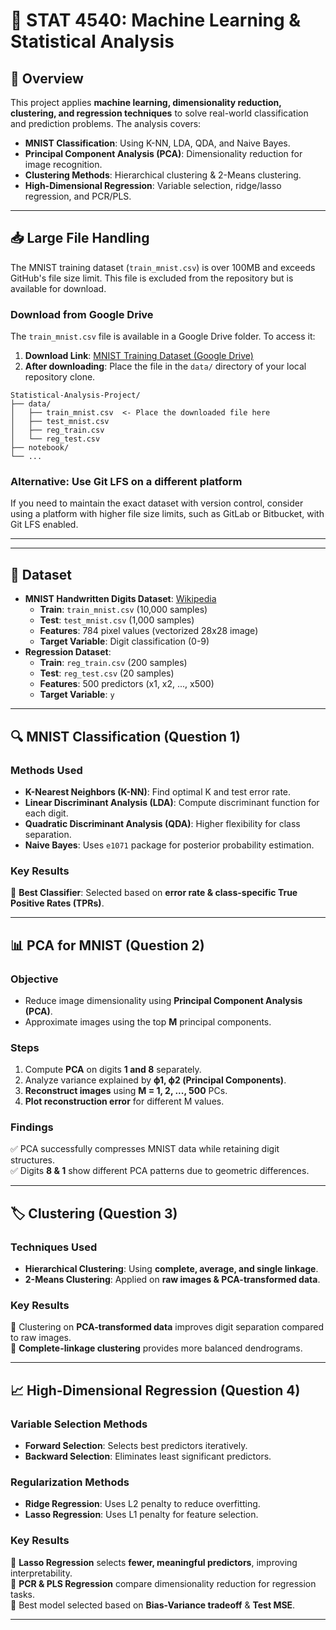 # 🧮 STAT 4540: Machine Learning & Statistical Analysis

## 📌 Overview
This project applies **machine learning, dimensionality reduction, clustering, and regression techniques** to solve real-world classification and prediction problems. The analysis covers:
- **MNIST Classification**: Using K-NN, LDA, QDA, and Naive Bayes.
- **Principal Component Analysis (PCA)**: Dimensionality reduction for image recognition.
- **Clustering Methods**: Hierarchical clustering & 2-Means clustering.
- **High-Dimensional Regression**: Variable selection, ridge/lasso regression, and PCR/PLS.

---

## 📥 Large File Handling
The MNIST training dataset (`train_mnist.csv`) is over 100MB and exceeds GitHub's file size limit. This file is excluded from the repository but is available for download.

### Download from Google Drive
The `train_mnist.csv` file is available in a Google Drive folder. To access it:

1. **Download Link**: [MNIST Training Dataset (Google Drive)](https://drive.google.com/drive/folders/1-2XBq3R5WLH3_hPXeDGHXKE-AJVVoYvt?usp=sharing)
2. **After downloading**: Place the file in the `data/` directory of your local repository clone.

```
Statistical-Analysis-Project/
├── data/
│   ├── train_mnist.csv  <- Place the downloaded file here
│   ├── test_mnist.csv
│   ├── reg_train.csv
│   └── reg_test.csv
├── notebook/
└── ...
```

### Alternative: Use Git LFS on a different platform
If you need to maintain the exact dataset with version control, consider using a platform with higher file size limits, such as GitLab or Bitbucket, with Git LFS enabled.

---

---

## 📜 Dataset
- **MNIST Handwritten Digits Dataset**: [Wikipedia](https://en.wikipedia.org/wiki/MNIST_database)
  - **Train**: `train_mnist.csv` (10,000 samples)
  - **Test**: `test_mnist.csv` (1,000 samples)
  - **Features**: 784 pixel values (vectorized 28x28 image)
  - **Target Variable**: Digit classification (0-9)
- **Regression Dataset**:
  - **Train**: `reg_train.csv` (200 samples)
  - **Test**: `reg_test.csv` (20 samples)
  - **Features**: 500 predictors (x1, x2, ..., x500)
  - **Target Variable**: `y`

---

## 🔍 MNIST Classification (Question 1)
### **Methods Used**
- **K-Nearest Neighbors (K-NN)**: Find optimal K and test error rate.
- **Linear Discriminant Analysis (LDA)**: Compute discriminant function for each digit.
- **Quadratic Discriminant Analysis (QDA)**: Higher flexibility for class separation.
- **Naive Bayes**: Uses `e1071` package for posterior probability estimation.

### **Key Results**
📌 **Best Classifier**: Selected based on **error rate & class-specific True Positive Rates (TPRs)**.

---

## 📊 PCA for MNIST (Question 2)
### **Objective**
- Reduce image dimensionality using **Principal Component Analysis (PCA)**.
- Approximate images using the top **M** principal components.

### **Steps**
1. Compute **PCA** on digits **1 and 8** separately.
2. Analyze variance explained by **ϕ1, ϕ2 (Principal Components)**.
3. **Reconstruct images** using **M = 1, 2, ..., 500** PCs.
4. **Plot reconstruction error** for different M values.

### **Findings**
✅ PCA successfully compresses MNIST data while retaining digit structures.  
✅ Digits **8 & 1** show different PCA patterns due to geometric differences.

---

## 🏷️ Clustering (Question 3)
### **Techniques Used**
- **Hierarchical Clustering**: Using **complete, average, and single linkage**.
- **2-Means Clustering**: Applied on **raw images & PCA-transformed data**.

### **Key Results**
📌 Clustering on **PCA-transformed data** improves digit separation compared to raw images.  
📌 **Complete-linkage clustering** provides more balanced dendrograms.

---

## 📈 High-Dimensional Regression (Question 4)
### **Variable Selection Methods**
- **Forward Selection**: Selects best predictors iteratively.
- **Backward Selection**: Eliminates least significant predictors.

### **Regularization Methods**
- **Ridge Regression**: Uses L2 penalty to reduce overfitting.
- **Lasso Regression**: Uses L1 penalty for feature selection.

### **Key Results**
📌 **Lasso Regression** selects **fewer, meaningful predictors**, improving interpretability.  
📌 **PCR & PLS Regression** compare dimensionality reduction for regression tasks.  
📌 Best model selected based on **Bias-Variance tradeoff** & **Test MSE**.

---
